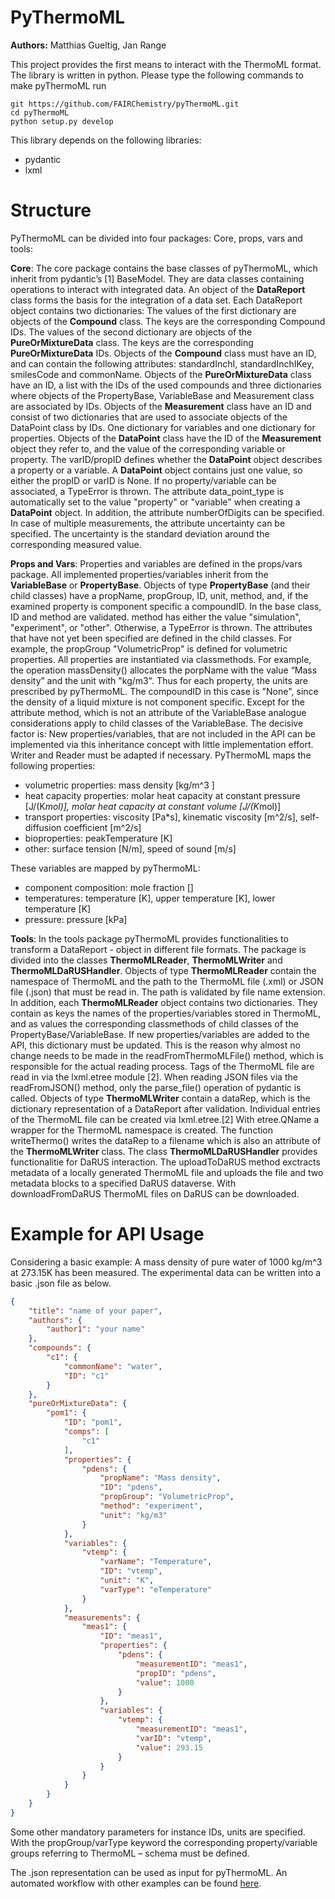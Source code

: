 # PyThermoML

**Authors:** Matthias Gueltig, Jan Range

This project provides the first means to interact with the ThermoML format. The library is written in python. Please type the following commands to make pyThermoML run

```
git https://github.com/FAIRChemistry/pyThermoML.git
cd pyThermoML
python setup.py develop
```

This library depends on the following libraries:

* pydantic
* lxml

# Structure

PyThermoML can be divided into four packages: Core, props, vars and tools:

**Core**:
The core package contains the base classes of pyThermoML, which inherit from pydantic’s [1] BaseModel. They are data classes containing operations to interact with integrated data. 
An object of the **DataReport** class forms the basis for the integration of a data set. Each DataReport object contains two dictionaries: The values of the first dictionary are objects of the **Compound** class. The keys are the corresponding Compound IDs. The values of the second dictionary are objects of the **PureOrMixtureData** class. The keys are the corresponding **PureOrMixtureData** IDs.
Objects of the **Compound** class must have an ID, and can contain the following attributes: standardInchI, standardInchIKey, smilesCode and commonName. 
Objects of the **PureOrMixtureData** class have an ID, a list with the IDs of the used compounds and three dictionaries where objects of the PropertyBase, VariableBase and Measurement class are associated by IDs.
Objects of the **Measurement** class have an ID and consist of two dictionaries that are used to associate objects of the DataPoint class by IDs. One dictionary for variables and one dictionary for properties.
Objects of the **DataPoint** class have the ID of the **Measurement** object they refer to, and the value of the corresponding variable or property. The varID/propID defines whether the **DataPoint** object describes a property or a variable. A **DataPoint** object contains just one value, so either the propID or varID is None. If no property/variable can be associated, a TypeError is thrown. The attribute data_point_type is automatically set to the value "property" or "variable" when creating a **DataPoint** object. In addition, the attribute numberOfDigits can be specified. In case of multiple measurements, the attribute uncertainty can be specified. The uncertainty is the standard deviation around the corresponding measured value.

**Props and Vars**:
Properties and variables are defined in the props/vars package. All implemented properties/variables inherit from the **VariableBase** or **PropertyBase**. 
Objects of type **PropertyBase** (and their child classes) have a propName, propGroup, ID, unit, method, and, if the examined property is component specific a compoundID. In the base class, ID and method are validated. method has either the value "simulation", "experiment", or "other". Otherwise, a TypeError is thrown.
The attributes that have not yet been specified are defined in the child classes. For example, the propGroup "VolumetricProp" is defined for volumetric properties. All properties are instantiated via classmethods. For example, the operation massDensity() allocates the porpName with the value “Mass density” and the unit with "kg/m3". Thus for each property, the units are prescribed by pyThermoML. The compoundID in this case is "None", since the density of a liquid mixture is not component specific.
Except for the attribute method, which is not an attribute of the VariableBase analogue considerations apply to child classes of the VariableBase. The decisive factor is: New properties/variables, that are not included in the API can be implemented via this inheritance concept with little implementation effort. Writer and Reader must be adapted if necessary. PyThermoML maps the following properties:
* volumetric properties: mass density [kg/m^3 ]   
* heat capacity properties: molar heat capacity at constant pressure [J/(K*mol)], molar heat capacity at constant volume [J/(K*mol)]
* transport properties: viscosity [Pa*s], kinematic viscosity [m^2/s], self-diffusion coefficient [m^2/s]
* bioproperties: peakTemperature [K]
* other: surface tension [N/m], speed of sound [m/s]

These variables are mapped by pyThermoML:
* component composition: mole fraction []
* temperatures: temperature [K], upper temperature [K], lower temperature [K]
* pressure: pressure [kPa]

**Tools**: 
In the tools package pyThermoML provides functionalities to transform a DataReport - object in different file formats. The package is divided into the classes **ThermoMLReader**, **ThermoMLWriter** and **ThermoMLDaRUSHandler**.
Objects of type **ThermoMLReader** contain the namespace of ThermoML and the path to the ThermoML file (.xml) or JSON file (.json) that must be read in. The path is validated by file name extension. In addition, each **ThermoMLReader** object contains two dictionaries. They contain as keys the names of the properties/variables stored in ThermoML, and as values the corresponding classmethods of child classes of the PropertyBase/VariableBase. If new properties/variables are added to the API, this dictionary must be updated. This is the reason why almost no change needs to be made in the readFromThermoMLFile() method, which is responsible for the actual reading process. Tags of the ThermoML file are read in via the lxml.etree module [2].
When reading JSON files via the readFromJSON() method, only the parse_file() operation of pydantic is called.
Objects of type **ThermoMLWriter** contain a dataRep, which is the dictionary representation of a DataReport after validation. Individual entries of the ThermoML file can be created via lxml.etree.[2] With etree.QName a wrapper for the ThermoML namespace is created. The function writeThermo() writes the dataRep to a filename which is also an attribute of the **ThermoMLWriter** class.
The class **ThermoMLDaRUSHandler** provides functionalitie for DaRUS interaction. The uploadToDaRUS method exctracts metadata of a locally generated ThermoML file and uploads the file and two metadata blocks to a specified DaRUS dataverse. With downloadFromDaRUS ThermoML files on DaRUS can be downloaded.

# Example for API Usage
Considering a basic example: A mass density of pure water of 1000 kg/m^3 at 273.15K has been measured. The experimental data can be written into a basic .json file as below.
```json
{
    "title": "name of your paper",
    "authors": {
        "author1": "your name"
    },
    "compounds": {
        "c1": {
            "commonName": "water",
            "ID": "c1"
        }
    },
    "pureOrMixtureData": {
        "pom1": {
            "ID": "pom1",
            "comps": [
                "c1"
            ],
            "properties": {
                "pdens": {
                    "propName": "Mass density",
                    "ID": "pdens",
                    "propGroup": "VolumetricProp",
                    "method": "experiment",
                    "unit": "kg/m3"
                }
            },
            "variables": {
                "vtemp": {
                    "varName": "Temperature",
                    "ID": "vtemp",
                    "unit": "K",
                    "varType": "eTemperature"
                }
            },
            "measurements": {
                "meas1": {
                    "ID": "meas1",
                    "properties": {
                        "pdens": {
                            "measurementID": "meas1",
                            "propID": "pdens",
                            "value": 1000
                        }
                    },
                    "variables": {
                        "vtemp": {
                            "measurementID": "meas1",
                            "varID": "vtemp",
                            "value": 293.15
                        }
                    }
                }
            }
        }
    }
}
```
Some other mandatory parameters for instance IDs, units are specified. With the propGroup/varType keyword the corresponding property/variable groups referring to ThermoML – schema must be defined.

The .json representation can be used as input for pyThermoML. An automated workflow with other examples can be found [here](https://github.com/FAIRChemistry/pyThermoML/tree/master/pyThermoML_example_workflow).

